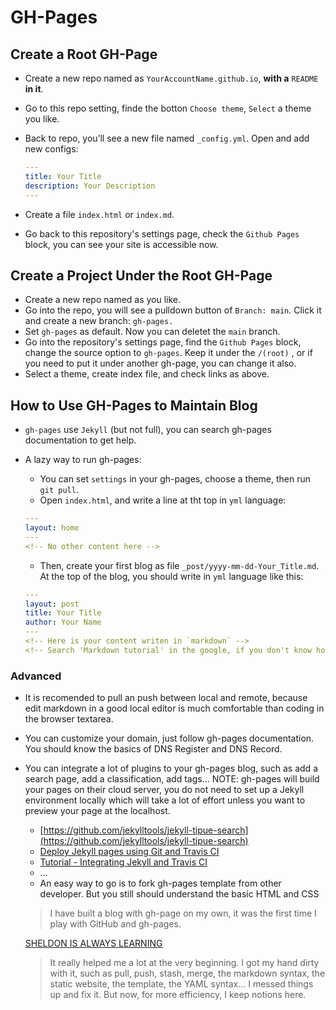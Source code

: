 # GH-Pages

## Create a Root GH-Page

* Create a new repo named as `YourAccountName.github.io`, **with a** `README` **in it**.
* Go to this repo setting, finde the botton `Choose theme`, `Select` a theme you like.
* Back to repo, you’ll see a new file named `_config.yml`. Open and add new configs:

  ```yaml
  ---
  title: Your Title
  description: Your Description
  ---
  ```

* Create a file `index.html` or `index.md`.
* Go back to this repository's settings page, check the `Github Pages` block, you can see your site is accessible now.

## Create a Project Under the Root GH-Page

* Create a new repo named as you like.
* Go into the repo, you will see a pulldown button of `Branch: main`. Click it and create a new branch: `gh-pages.`
* Set `gh-pages` as default. Now you can deletet the `main` branch.
* Go into the repository's settings page, find the `Github Pages` block, change the source option to `gh-pages`. Keep it under the `/(root)` , or if you need to put it under another gh-page, you can change it also.
* Select a theme, create index file, and check links as above.

## How to Use GH-Pages to Maintain Blog

* `gh-pages` use `Jekyll` \(but not full\), you can search gh-pages documentation to get help.
* A lazy way to run gh-pages:

  * You can set `settings` in your gh-pages, choose a theme, then run `git pull`.
  * Open `index.html`, and write a line at tht top in `yml` language:

  ```yaml
  ---
  layout: home
  ---
  <!-- No other content here -->
  ```

  * Then, create your first blog as file `_post/yyyy-mm-dd-Your_Title.md`. At the top of the blog, you should write in `yml` language like this:

  ```yaml
  ---
  layout: post
  title: Your Title
  author: Your Name
  ---
  <!-- Here is your content writen in `markdown` -->
  <!-- Search 'Markdown tutorial' in the google, if you don't know how to write markdown -->
  ```

### Advanced

* It is recomended to pull an push between local and remote, because edit markdown in a good local editor is much comfortable than coding in the browser textarea.
* You can customize your domain, just follow gh-pages documentation. You should know the basics of DNS Register and DNS Record.
* You can integrate a lot of plugins to your gh-pages blog, such as add a search page, add a classification, add tags... NOTE: gh-pages will build your pages on their cloud server, you do not need to set up a Jekyll environment locally which will take a lot of effort unless you want to preview your page at the localhost.

  * [https://github.com/jekylltools/jekyll-tipue-search](https://github.com/jekylltools/jekyll-tipue-search)
  * [Deploy Jekyll pages using Git and Travis CI](https://github.com/felixrieseberg/travis-jekyll-git)
  * [Tutorial - Integrating Jekyll and Travis CI](https://tonyzhangnd.github.io/2018/06/Integrating-Jekyll-and-Travis-CI.html)
  * ...
  * An easy way to go is to fork gh-pages template from other developer. But you still should understand the basic HTML and CSS

  > I have built a blog with gh-page on my own, it was the first time I play with GitHub and gh-pages.

  [SHELDON IS ALWAYS LEARNING](https://sheldonldev.github.io/)

  > It really helped me a lot at the very beginning. I got my hand dirty with it, such as pull, push, stash, merge, the markdown syntax, the static website, the template, the YAML syntax... I messed things up and fix it. But now, for more efficiency, I keep notions here.

